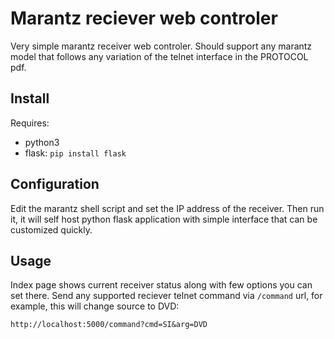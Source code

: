 # Marantz reciever web controler

Very simple marantz receiver web controler. Should support any marantz model that follows any variation of the telnet interface in the PROTOCOL pdf.

## Install

Requires:
- python3
- flask: `pip install flask`

## Configuration

Edit the marantz shell script and set the IP address of the receiver. Then run it, it will self host python flask application with simple interface that can be customized quickly.

## Usage

Index page shows current receiver status along with few options you can set there. Send any supported reciever telnet command via `/command` url, for example, this will change source to DVD:

```
http://localhost:5000/command?cmd=SI&arg=DVD
```
